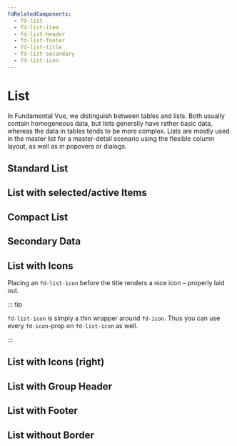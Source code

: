 ```yaml
---
fdRelatedComponents:
  - fd-list
  - fd-list-item
  - fd-list-header
  - fd-list-footer
  - fd-list-title
  - fd-list-secondary
  - fd-list-icon
---
```


# List
In Fundamental Vue, we distinguish between tables and lists. Both usually contain homogeneous data, but lists generally have rather basic data, whereas the data in tables tends to be more complex. Lists are mostly used in the master list for a master-detail scenario using the flexible column layout, as well as in popovers or dialogs.

## Standard List

<d-example name="standard">
</d-example>

## List with selected/active Items

<d-example name="active-selected">
</d-example>

## Compact List

<d-example name="compact">
</d-example>

## Secondary Data

<d-example name="secondary">
</d-example>

## List with Icons

Placing an `fd-list-icon` before the title renders a nice icon – properly laid out.

::: tip

`fd-list-icon` is simply a thin wrapper around `fd-icon`. Thus you can use every `fd-icon`-prop on `fd-list-icon` as well.

:::

<d-example name="icons">
</d-example>

## List with Icons (right)

<d-example name="icons-right">
</d-example>

## List with Group Header

<d-example name="header">
</d-example>

## List with Footer

<d-example name="footer">
</d-example>

## List without Border

<d-example name="borderless">
</d-example>
